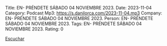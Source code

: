 Title: EN- PRÉNDETE SÁBADO 04 NOVIEMBRE 2023.
Date: 2023-11-04
Category: Podcast
Mp3: https://s.danilorca.com/2023-11-04.mp3
Company: EN- PRÉNDETE SÁBADO 04 NOVIEMBRE 2023.
Person: EN- PRÉNDETE SÁBADO 04 NOVIEMBRE 2023.
Tags: EN- PRÉNDETE SÁBADO 04 NOVIEMBRE 2023.
Rating: 0

<a href="https://s.danilorca.com/2023-11-04.mp3" type="audio/mpeg">
Escuchar
</a>
